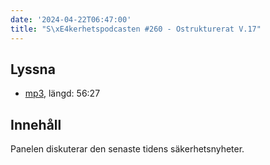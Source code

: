 ```yaml
---
date: '2024-04-22T06:47:00'
title: "S\xE4kerhetspodcasten #260 - Ostrukturerat V.17"
---
```

## Lyssna
* [mp3](https://traffic.libsyn.com/secure/sakerhetspodcasten/2024-04-03_ostrukt2.mp3?dest-id=117848), längd: 56:27

## Innehåll
Panelen diskuterar den senaste tidens säkerhetsnyheter.
